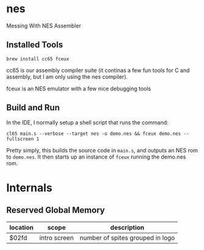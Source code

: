 # nes
Messing With NES Assembler

## Installed Tools
```shell
brew install cc65 fceux
```
cc65 is our assembly compiler suite (it continas a few fun tools for C and assembly, but I am only using the nes compiler).

fceux is an NES emulator with a few nice debugging tools

## Build and Run
In the IDE, I normally setup a shell script that runs the command:
```shell
cl65 main.s --verbose --target nes -o demo.nes && fceux demo.nes --fullscreen 1
```
Pretty simply, this builds the source code in `main.s`, and outputs an NES rom to `demo.nes`. It then starts up an instance of `fceux` running the demo.nes rom.

# Internals

## Reserved Global Memory
| location | scope        | description |
| --- |--------------| --- |
| $02fd | intro screen | number of spites grouped in logo